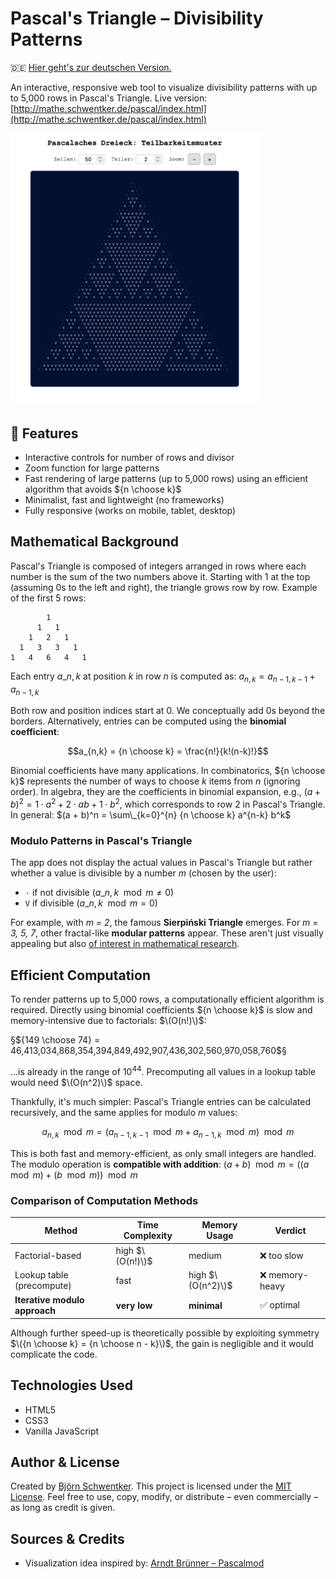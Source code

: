 # Pascal's Triangle – Divisibility Patterns

🇩🇪 [Hier geht's zur deutschen Version.](./README.md)

An interactive, responsive web tool to visualize divisibility patterns with up to 5,000 rows in Pascal's Triangle.
Live version: [http://mathe.schwentker.de/pascal/index.html](http://mathe.schwentker.de/pascal/index.html)

<img src="assets/pascal_preview.png" alt="Screenshot webapp" style="max-width: 100%; width: 400px;">

## 📌 Features

* Interactive controls for number of rows and divisor
* Zoom function for large patterns
* Fast rendering of large patterns (up to 5,000 rows) using an efficient algorithm that avoids ${n \choose k}$
* Minimalist, fast and lightweight (no frameworks)
* Fully responsive (works on mobile, tablet, desktop)

## Mathematical Background

Pascal's Triangle is composed of integers arranged in rows where each number is the sum of the two numbers above it. Starting with 1 at the top (assuming 0s to the left and right), the triangle grows row by row. Example of the first 5 rows:

```
        1
      1   1
    1   2   1
  1   3   3   1
1   4   6   4   1
```

Each entry $a\_{n,k}$ at position $k$ in row $n$ is computed as:
$a_{n,k} = a_{n-1,k-1} + a_{n-1,k}$

Both row and position indices start at $0$. We conceptually add 0s beyond the borders. Alternatively, entries can be computed using the **binomial coefficient**:

```math
a_{n,k} = {n \choose k} = \frac{n!}{k!(n-k)!}
```

Binomial coefficients have many applications. In combinatorics, ${n \choose k}$ represents the number of ways to choose $k$ items from $n$ (ignoring order). In algebra, they are the coefficients in binomial expansion, e.g.,
$(a + b)^2 = 1\cdot a^2 + 2\cdot ab + 1\cdot b^2$,
which corresponds to row 2 in Pascal's Triangle. In general:
$(a + b)^n = \sum\_{k=0}^{n} {n \choose k} a^{n-k} b^k$

### Modulo Patterns in Pascal's Triangle

The app does not display the actual values in Pascal's Triangle but rather whether a value is divisible by a number $m$ (chosen by the user):

* `·` if not divisible ($a\_{n,k}\mod m \neq 0$)
* `V` if divisible ($a\_{n,k}\mod m = 0$)

For example, with *m = 2*, the famous **Sierpiński Triangle** emerges. For *m = 3, 5, 7*, other fractal-like **modular patterns** appear. These aren't just visually appealing but also [of interest in mathematical research](https://scholar.google.de/scholar?hl=de&as_sdt=0%2C5&q=Pascal%E2%80%99s+Triangle+modulo+m+&btnG=).

## Efficient Computation

To render patterns up to 5,000 rows, a computationally efficient algorithm is required. Directly using binomial coefficients ${n \choose k}$ is slow and memory-intensive due to factorials: $\(O(n!)\)$:

§${149 \choose 74} = 46,413,034,868,354,394,849,492,907,436,302,560,970,058,760$§

...is already in the range of $10^{44}$. Precomputing all values in a lookup table would need $\(O(n^2)\)$ space.

Thankfully, it's much simpler:
Pascal's Triangle entries can be calculated recursively, and the same applies for modulo $m$ values:

$$a_{n,k}\mod m = (a_{n-1,k-1}\mod m + a_{n-1,k}\mod m)\mod m$$

This is both fast and memory-efficient, as only small integers are handled. The modulo operation is **compatible with addition**: $(a + b) \mod m = \left( (a \mod m) + (b \mod m) \right) \mod m$

### Comparison of Computation Methods

| Method                        | Time Complexity  | Memory Usage      | Verdict        |
| ----------------------------- | ---------------- | ----------------- | -------------- |
| Factorial-based               | high $\(O(n!)\)$ | medium            | ❌ too slow     |
| Lookup table (precompute)     | fast             | high $\(O(n^2)\)$ | ❌ memory-heavy |
| **Iterative modulo approach** | **very low**     | **minimal**       | ✅ optimal      |

Although further speed-up is theoretically possible by exploiting symmetry $\({n \choose k} = {n \choose n - k}\)$, the gain is negligible and it would complicate the code.

## Technologies Used

* HTML5
* CSS3
* Vanilla JavaScript

## Author & License

Created by [Björn Schwentker](https://github.com/BSchwentker).
This project is licensed under the [MIT License](LICENSE).
Feel free to use, copy, modify, or distribute – even commercially – as long as credit is given.

## Sources & Credits

* Visualization idea inspired by:
  [Arndt Brünner – Pascalmod](https://www.arndt-bruenner.de/mathe/scripts/pascalmod.htm)
